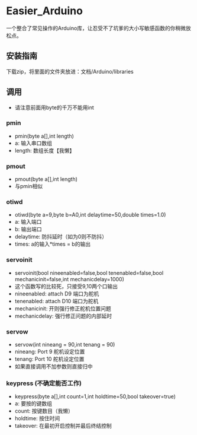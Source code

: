 # Easier_Arduino
一个整合了常见操作的Arduino库，让忍受不了坑爹的大小写敏感函数的你稍微放松点。
## 安装指南
下载zip，将里面的文件夹放进：文档/Arduino/libraries
## 调用
- 请注意前面用byte的千万不能用int
### pmin
- pmin(byte a[],int length)
- a: 输入串口数组
- length: 数组长度【我懒】
### pmout
- pmout(byte a[],int length)
- 与pmin相似
### otiwd
- otiwd(byte a=9,byte b=A0,int delaytime=50,double times=1.0)
- a: 输入端口
- b: 输出端口
- delaytime: 防抖延时（如为0则不防抖）
- times: a的输入\*times = b的输出
### servoinit
- servoinit(bool nineenabled=false,bool tenenabled=false,bool mechanicinit=false,int mechanicdelay=1000)
- 这个函数写的比较死，只接受9,10两个口输出
- nineenabled: attach D9 端口为舵机
- tenenabled: attach D10 端口为舵机
- mechanicinit: 开则强行修正舵机位置问题
- mechanicdelay: 强行修正问题的内部延时
### servow
- servow(int nineang = 90,int tenang = 90)
- nineang: Port 9 舵机设定位置
- tenang: Port 10 舵机设定位置
- 如果直接调用不加参数则直接归中
### keypress (不确定能否工作)
- keypress(byte a[],int count=1,int holdtime=50,bool takeover=true)
- a: 要按的键数组
- count: 按键数目（我懒）
- holdtime: 按住时间
- takeover: 在最初开启控制并最后终结控制
